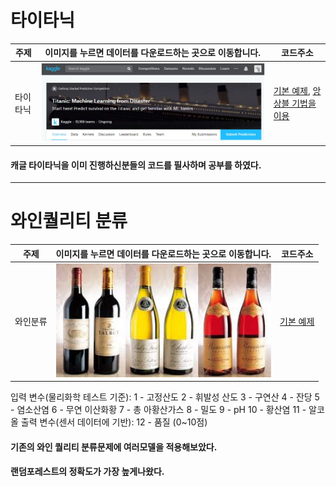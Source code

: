 # 타이타닉
<!-- <pre><code><pre/><code/>안에 코드를 넣으면 된다 -->
| 주제 |이미지를 누르면 데이터를 다운로드하는 곳으로 이동합니다.| 코드주소 |
|------|-----|----------|
|타이타닉|<a href="https://www.kaggle.com/c/titanic/data" target="_blank"><img src="./img/타이타닉.JPG" width="100%" height="70%">|[기본 예제](https://github.com/kwong3528/Python/blob/master/%ED%83%80%EC%9D%B4%ED%83%80%EB%8B%89/%ED%83%80%EC%9D%B4%ED%83%80%EB%8B%89.ipynb),        [앙상블 기법을 이용](https://github.com/kwong3528/Python/blob/master/%ED%83%80%EC%9D%B4%ED%83%80%EB%8B%89/%ED%83%80%EC%9D%B4%ED%83%80%EB%8B%89%20%EC%95%99%EC%83%81%EB%B8%94.ipynb)|

#### 캐글 타이타닉을 이미 진행하신분들의 코드를 필사하며 공부를 하였다.
--------------------------------------------------------------
# 와인퀄리티 분류
<!-- <pre><code><pre/><code/>안에 코드를 넣으면 된다 -->
| 주제 |이미지를 누르면 데이터를 다운로드하는 곳으로 이동합니다.| 코드주소 |
|------|-----|----------|
|와인분류|<a href="https://archive.ics.uci.edu/ml/machine-learning-databases/wine-quality/" target="_blank"><img src="./img/wine.jpg" width="100%" height="70%">|[기본 예제](https://github.com/kwong3528/Kaggle-practice/blob/master/%EC%99%80%EC%9D%B8%ED%80%84%EB%A6%AC%ED%8B%B0%EB%B6%84%EB%A5%98/wine-quality.ipynb)|

입력 변수(물리화학 테스트 기준):
1 - 고정산도
2 - 휘발성 산도
3 - 구연산
4 - 잔당
5 - 염소산염
6 - 무연 이산화황
7 - 총 아황산가스
8 - 밀도
9 - pH
10 - 황산염
11 - 알코올
출력 변수(센서 데이터에 기반):
12 - 품질 (0~10점)

#### 기존의 와인 퀄리티 분류문제에 여러모델을 적용해보았다.
#### 랜덤포레스트의 정확도가 가장 높게나왔다.
 

